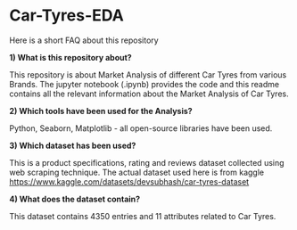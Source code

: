 # Car-Tyres-EDA
Here is a short FAQ about this repository

**1) What is this repository about?**

This repository is about Market Analysis of different Car Tyres from various Brands. The jupyter notebook (.ipynb) provides the code and this readme contains all the relevant information about the Market Analysis of Car Tyres.

**2) Which tools have been used for the Analysis?**

Python, Seaborn, Matplotlib - all open-source libraries have been used.

**3) Which dataset has been used?**

This is a product specifications, rating and reviews dataset collected using web scraping technique. The actual dataset used here is from kaggle https://www.kaggle.com/datasets/devsubhash/car-tyres-dataset

**4) What does the dataset contain?**

This dataset contains 4350 entries and 11 attributes related to Car Tyres.
